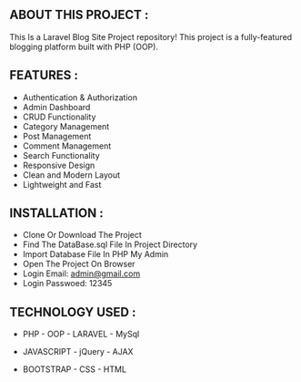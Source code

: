 ## ABOUT THIS PROJECT :

This Is a Laravel Blog Site Project repository! 
This project is a fully-featured blogging platform built with PHP (OOP). 

## FEATURES :

- Authentication & Authorization
- Admin Dashboard
- CRUD Functionality
- Category Management
- Post Management
- Comment Management
- Search Functionality
- Responsive Design
- Clean and Modern Layout
- Lightweight and Fast

## INSTALLATION :

- Clone Or Download The Project
- Find The DataBase.sql File In Project Directory
- Import Database File In PHP My Admin
- Open The Project On Browser
- Login Email: admin@gmail.com 
- Login Passwoed: 12345 

## TECHNOLOGY USED :

- PHP - OOP - LARAVEL - MySql
  
- JAVASCRIPT - jQuery - AJAX
  
- BOOTSTRAP - CSS - HTML

